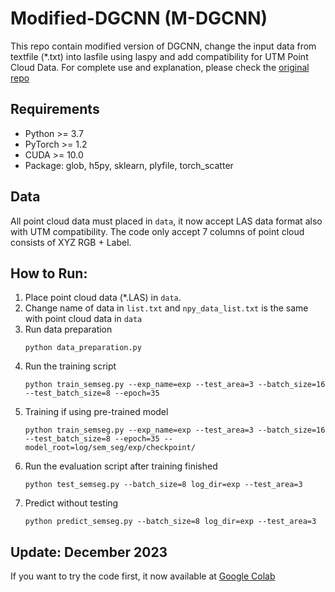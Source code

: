 # Modified-DGCNN (M-DGCNN)
This repo contain modified version of DGCNN, change the input data from textfile (*.txt) into lasfile using laspy and add compatibility for UTM Point Cloud Data. For complete use and explanation, please check the [original repo](https://github.com/AnTao97/dgcnn.pytorch)

## Requirements
- Python >= 3.7
- PyTorch >= 1.2
- CUDA >= 10.0
- Package: glob, h5py, sklearn, plyfile, torch_scatter

## Data
All point cloud data must placed in `data`, it now accept LAS data format also with UTM compatibility. The code only accept 7 columns of point cloud consists of XYZ RGB + Label.

## How to Run:
1. Place point cloud data (*.LAS) in `data`.
2. Change name of data in `list.txt` and `npy_data_list.txt` is the same with point cloud data in `data`
3. Run data preparation
   ```
   python data_preparation.py
   ```
 4. Run the training script
    ```
    python train_semseg.py --exp_name=exp --test_area=3 --batch_size=16 --test_batch_size=8 --epoch=35
    ```
 5. Training if using pre-trained model
    ```
    python train_semseg.py --exp_name=exp --test_area=3 --batch_size=16 --test_batch_size=8 --epoch=35 --model_root=log/sem_seg/exp/checkpoint/
    ```
 6. Run the evaluation script after training finished
     ```
    python test_semseg.py --batch_size=8 log_dir=exp --test_area=3
    ```
 7. Predict without testing
    ```
    python predict_semseg.py --batch_size=8 log_dir=exp --test_area=3
    ```
##  Update: December 2023
If you want to try the code first, it now available at [Google Colab](https://drive.google.com/drive/folders/1H6OamW16ZWPEEgh5Lo4fEbvVK-rj63h9?usp=sharing)
